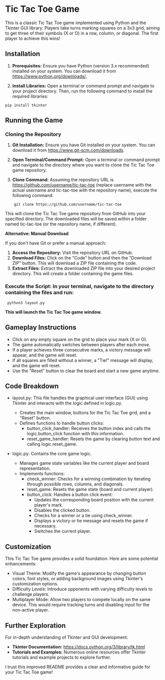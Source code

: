 # Tic Tac Toe Game
This is a classic Tic Tac Toe game implemented using Python and the Tkinter GUI library. Players take turns marking squares on a 3x3 grid, aiming to get three of their symbols (X or O) in a row, column, or diagonal. The first player to achieve this wins!

## Installation

1. **Prerequisites:** Ensure you have Python (version 3.x recommended) installed on your system. You can download it from https://www.python.org/downloads/.

2. **Install Libraries:** Open a terminal or command prompt and navigate to your project directory. Then, run the following command to install the required libraries:

```
pip install tkinter
```
## Running the Game

### Cloning the Repository

1. **Git Installation:** Ensure you have Git installed on your system. You can download it from https://www.git-scm.com/downloads.

2. **Open Terminal/Command Prompt:** Open a terminal or command prompt and navigate to the directory where you want to clone the Tic Tac Toe game repository.

3. **Clone Command:** Assuming the repository URL is https://github.com/username/tic-tac-toe (replace username with the actual username and tic-tac-toe with the repository name), execute the following command:

```
    git clone https://github.com/username/tic-tac-toe
```

This will clone the Tic Tac Toe game repository from GitHub into your specified directory. The downloaded files will be saved within a folder named tic-tac-toe (or the repository name, if different).

**Alternative: Manual Download**

If you don't have Git or prefer a manual approach:

1. **Access the Repository:** Visit the repository URL on GitHub.
2. **Download Files:** Click on the "Code" button and then the "Download ZIP" button. This will download a ZIP file containing the code.
3. **Extract Files:** Extract the downloaded ZIP file into your desired project directory. This will create a folder containing the game files.


### Execute the Script: In your terminal, navigate to the directory containing the files and run:
``` python3 layout.py```

**This will launch the Tic Tac Toe game window.**

## Gameplay Instructions

* Click on any empty square on the grid to place your mark (X or O).
* The game automatically switches between players after each move.
* If a player achieves three consecutive marks, a victory message will appear, and the game will reset.
* If all squares are filled without a winner, a "Tie!" message will display, and the game will reset.
* Use the "Reset" button to clear the board and start a new game anytime.
  
## Code Breakdown
* layout.py: This file handles the graphical user interface (GUI) using Tkinter and interacts with the logic defined in logic.py.
     * Creates the main window, buttons for the Tic Tac Toe grid, and a "Reset" button.
     * Defines functions to handle button clicks:
       * button_click_handler: Receives the button index and calls the logic.button_click function with this information.
        * reset_game_handler: Resets the game by clearing button text and calling logic.reset_game.

* logic.py: Contains the core game logic.

    * Manages game state variables like the current player and board representation.
    * Implements functions:
        * check_winner: Checks for a winning combination by iterating through possible rows, columns, and diagonals.
        * reset_game: Resets the game state (board and current player).
        * button_click: Handles a button click event:
            * Updates the corresponding board position with the current player's mark.
            * Disables the clicked button.
            * Checks for a winner or a tie using check_winner.
            * Displays a victory or tie message and resets the game if necessary.
            * Switches the current player.
## Customization

This Tic Tac Toe game provides a solid foundation. Here are some potential enhancements:
* Visual Theme: Modify the game's appearance by changing button colors, font styles, or adding background images using Tkinter's customization options.
* Difficulty Levels: Introduce opponents with varying difficulty levels to challenge players.
* Multiplayer Mode: Allow two players to compete locally on the same device. This would require tracking turns and disabling input for the non-active player.

## Further Exploration

For in-depth understanding of Tkinter and GUI development:
* **Tkinter Documentation:** https://docs.python.org/3/library/tk.html
* **Tutorials and Examples:** Numerous online resources offer Tkinter tutorials and example projects to explore further.

I trust this improved README provides a clear and informative guide for your Tic Tac Toe game!



